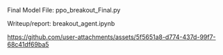 Final Model File: ppo_breakout_Final.py

Writeup/report: breakout_agent.ipynb



https://github.com/user-attachments/assets/5f5651a8-d774-437d-99f7-68c41df69ba5

